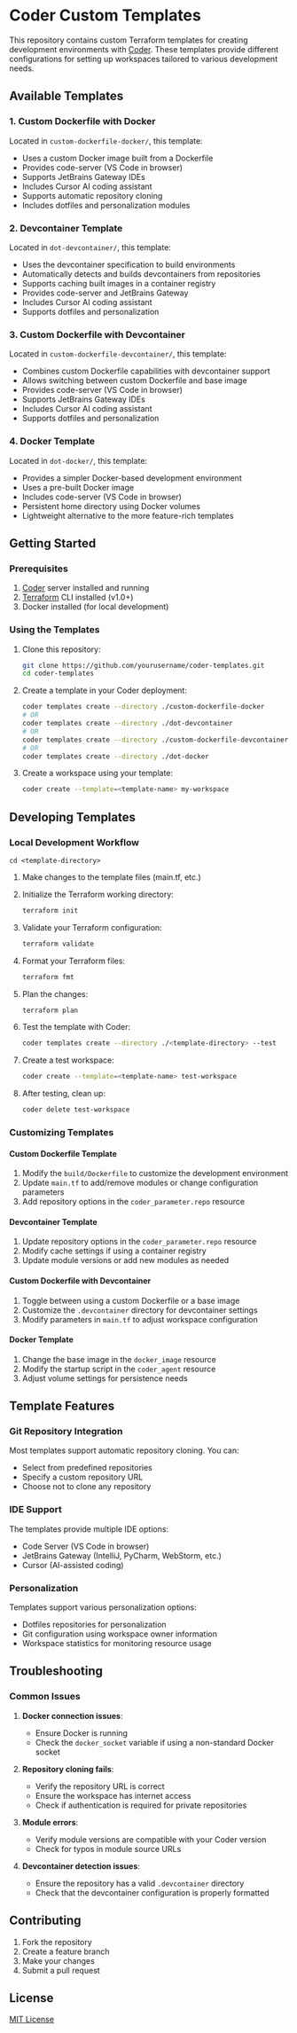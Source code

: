# Coder Custom Templates

This repository contains custom Terraform templates for creating development environments with [Coder](https://coder.com/). These templates provide different configurations for setting up workspaces tailored to various development needs.

## Available Templates

### 1. Custom Dockerfile with Docker

Located in `custom-dockerfile-docker/`, this template:
- Uses a custom Docker image built from a Dockerfile
- Provides code-server (VS Code in browser)
- Supports JetBrains Gateway IDEs
- Includes Cursor AI coding assistant
- Supports automatic repository cloning
- Includes dotfiles and personalization modules

### 2. Devcontainer Template

Located in `dot-devcontainer/`, this template:
- Uses the devcontainer specification to build environments
- Automatically detects and builds devcontainers from repositories
- Supports caching built images in a container registry
- Provides code-server and JetBrains Gateway
- Includes Cursor AI coding assistant
- Supports dotfiles and personalization

### 3. Custom Dockerfile with Devcontainer

Located in `custom-dockerfile-devcontainer/`, this template:
- Combines custom Dockerfile capabilities with devcontainer support
- Allows switching between custom Dockerfile and base image
- Provides code-server (VS Code in browser)
- Supports JetBrains Gateway IDEs
- Includes Cursor AI coding assistant
- Supports dotfiles and personalization

### 4. Docker Template

Located in `dot-docker/`, this template:
- Provides a simpler Docker-based development environment
- Uses a pre-built Docker image
- Includes code-server (VS Code in browser)
- Persistent home directory using Docker volumes
- Lightweight alternative to the more feature-rich templates

## Getting Started

### Prerequisites

1. [Coder](https://coder.com/) server installed and running
2. [Terraform](https://www.terraform.io/downloads.html) CLI installed (v1.0+)
3. Docker installed (for local development)

### Using the Templates

1. Clone this repository:
   ```bash
   git clone https://github.com/yourusername/coder-templates.git
   cd coder-templates
   ```

2. Create a template in your Coder deployment:
   ```bash
   coder templates create --directory ./custom-dockerfile-docker
   # OR
   coder templates create --directory ./dot-devcontainer
   # OR
   coder templates create --directory ./custom-dockerfile-devcontainer
   # OR
   coder templates create --directory ./dot-docker
   ```

3. Create a workspace using your template:
   ```bash
   coder create --template=<template-name> my-workspace
   ```

## Developing Templates

### Local Development Workflow

```
cd <template-directory>
```

1. Make changes to the template files (main.tf, etc.)

2. Initialize the Terraform working directory:
   ```bash
   terraform init
   ```

3. Validate your Terraform configuration:
   ```bash
   terraform validate
   ```

4. Format your Terraform files:
   ```bash
   terraform fmt
   ```

5. Plan the changes:
   ```bash
   terraform plan
   ```

6. Test the template with Coder:
   ```bash
   coder templates create --directory ./<template-directory> --test
   ```

7. Create a test workspace:
   ```bash
   coder create --template=<template-name> test-workspace
   ```

8. After testing, clean up:
   ```bash
   coder delete test-workspace
   ```

### Customizing Templates

#### Custom Dockerfile Template

1. Modify the `build/Dockerfile` to customize the development environment
2. Update `main.tf` to add/remove modules or change configuration parameters
3. Add repository options in the `coder_parameter.repo` resource

#### Devcontainer Template

1. Update repository options in the `coder_parameter.repo` resource
2. Modify cache settings if using a container registry
3. Update module versions or add new modules as needed

#### Custom Dockerfile with Devcontainer

1. Toggle between using a custom Dockerfile or a base image
2. Customize the `.devcontainer` directory for devcontainer settings
3. Modify parameters in `main.tf` to adjust workspace configuration

#### Docker Template

1. Change the base image in the `docker_image` resource
2. Modify the startup script in the `coder_agent` resource
3. Adjust volume settings for persistence needs

## Template Features

### Git Repository Integration

Most templates support automatic repository cloning. You can:
- Select from predefined repositories
- Specify a custom repository URL
- Choose not to clone any repository

### IDE Support

The templates provide multiple IDE options:
- Code Server (VS Code in browser)
- JetBrains Gateway (IntelliJ, PyCharm, WebStorm, etc.)
- Cursor (AI-assisted coding)

### Personalization

Templates support various personalization options:
- Dotfiles repositories for personalization
- Git configuration using workspace owner information
- Workspace statistics for monitoring resource usage

## Troubleshooting

### Common Issues

1. **Docker connection issues**:
   - Ensure Docker is running
   - Check the `docker_socket` variable if using a non-standard Docker socket

2. **Repository cloning fails**:
   - Verify the repository URL is correct
   - Ensure the workspace has internet access
   - Check if authentication is required for private repositories

3. **Module errors**:
   - Verify module versions are compatible with your Coder version
   - Check for typos in module source URLs

4. **Devcontainer detection issues**:
   - Ensure the repository has a valid `.devcontainer` directory
   - Check that the devcontainer configuration is properly formatted

## Contributing

1. Fork the repository
2. Create a feature branch
3. Make your changes
4. Submit a pull request

## License

[MIT License](LICENSE) 